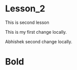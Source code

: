 # Lesson_2
This is second lesson

This is my first change locally.

Abhishek second change locally. 

# Bold

